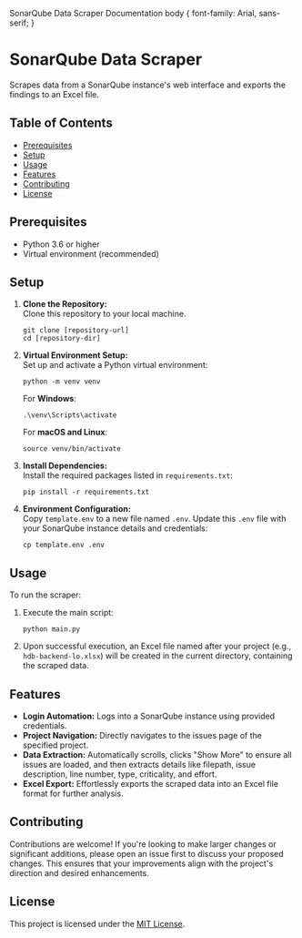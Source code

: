   SonarQube Data Scraper Documentation body { font-family: Arial, sans-serif; }

SonarQube Data Scraper
======================

Scrapes data from a SonarQube instance's web interface and exports the findings to an Excel file.

Table of Contents
-----------------

*   [Prerequisites](#prerequisites)
*   [Setup](#setup)
*   [Usage](#usage)
*   [Features](#features)
*   [Contributing](#contributing)
*   [License](#license)

Prerequisites
-------------

*   Python 3.6 or higher
*   Virtual environment (recommended)

Setup
-----

1.  **Clone the Repository:**  
    Clone this repository to your local machine.
    
        git clone [repository-url]
        cd [repository-dir]
    
2.  **Virtual Environment Setup:**  
    Set up and activate a Python virtual environment:
    
        python -m venv venv
    
    For **Windows**:
    
        .\venv\Scripts\activate
    
    For **macOS and Linux**:
    
        source venv/bin/activate
    
3.  **Install Dependencies:**  
    Install the required packages listed in `requirements.txt`:
    
        pip install -r requirements.txt
    
4.  **Environment Configuration:**  
    Copy `template.env` to a new file named `.env`. Update this `.env` file with your SonarQube instance details and credentials:
    
        cp template.env .env
    

Usage
-----

To run the scraper:

1.  Execute the main script:  
    
        python main.py
    
2.  Upon successful execution, an Excel file named after your project (e.g., `hdb-backend-lo.xlsx`) will be created in the current directory, containing the scraped data.

Features
--------

*   **Login Automation:** Logs into a SonarQube instance using provided credentials.
*   **Project Navigation:** Directly navigates to the issues page of the specified project.
*   **Data Extraction:** Automatically scrolls, clicks "Show More" to ensure all issues are loaded, and then extracts details like filepath, issue description, line number, type, criticality, and effort.
*   **Excel Export:** Effortlessly exports the scraped data into an Excel file format for further analysis.

Contributing
------------

Contributions are welcome! If you're looking to make larger changes or significant additions, please open an issue first to discuss your proposed changes. This ensures that your improvements align with the project's direction and desired enhancements.

License
-------

This project is licensed under the [MIT License](https://choosealicense.com/licenses/mit/).